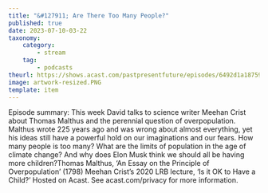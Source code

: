 ```yaml
---
title: "&#127911; Are There Too Many People?"
published: true
date: 2023-07-10-03-22
taxonomy:
    category:
        - stream
    tag:
        - podcasts
theurl: https://shows.acast.com/pastpresentfuture/episodes/6492d1a18759ac00112913ba
image: artwork-resized.PNG
template: item
---
```


Episode summary: This week David talks to science writer Meehan Crist about Thomas Malthus and the perennial question of overpopulation. Malthus wrote 225 years ago and was wrong about almost everything, yet his ideas still have a powerful hold on our imaginations and our fears. How many people is too many? What are the limits of population in the age of climate change? And why does Elon Musk think we should all be having more children?Thomas Malthus, &lsquo;An Essay on the Principle of Overpopulation&rsquo; (1798) Meehan Crist&rsquo;s 2020 LRB lecture, &lsquo;Is it OK to Have a Child?&rsquo; Hosted on Acast. See acast.com/privacy for more information.
